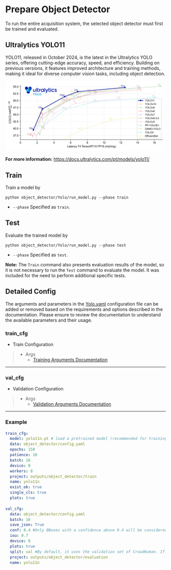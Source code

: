 # Prepare Object Detector
To run the entire acquisition system, the selected object detector must first be trained and evaluated.

## Ultralytics YOLO11
YOLO11, released in October 2024, is the latest in the Ultralytics YOLO series, offering cutting-edge accuracy, speed, and efficiency. Building on previous versions, it features improved architecture and training methods, making it ideal for diverse computer vision tasks, including object detection.

<div align="center"><img src="../assets/performance-comparison.png" width=1000 alt="yolo11"/></div>

**For more information:** https://docs.ultralytics.com/pt/models/yolo11/


## Train
Train a model by
  ```
  python object_detector/Yolo/run_model.py --phase train
  ```
- `--phase` Specified as `train`.

## Test
Evaluate the trained model by
  ```
  python object_detector/Yolo/run_model.py --phase test
  ```
- `--phase` Specified as `test`.

**Note:**
The `Train` command also presents evaluation results of the model, so it is not necessary to run the `Test` command to evaluate the model. It was included for the need to perform additional specific tests.


## Detailed Config
The arguments and parameters in the [Yolo.yaml](../object_detector/Yolo/Yolo.yaml) configuration file can be added or removed based on the requirements and options described in the documentation. Please ensure to review the documentation to understand the available parameters and their usage.

### train_cfg
* Train Configuration
>
>   * Args
>       * [Training Arguments Documentation](https://docs.ultralytics.com/modes/train/#train-settings)
----

### val_cfg
* Validation Configuration
>
>   * Args
>       * [Validation Arguments Documentation](https://docs.ultralytics.com/modes/val/#arguments-for-yolo-model-validation)
----


### Example
```yaml
train_cfg:
  model: yolo11n.pt # load a pretrained model (recommended for training)
  data: object_detector/config.yaml
  epochs: 150
  patience: 10
  batch: 16
  device: 0
  workers: 8
  project: outputs/object_detector/train
  name: yolo11n
  exist_ok: true
  single_cls: true
  plots: true

val_cfg:
  data: object_detector/config.yaml
  batch: 16
  save_json: True
  conf: 0.4 #Only BBoxes with a confidence above 0.4 will be considered to evaluation
  iou: 0.7
  device: 0
  plots: true
  split: val #By default, it uses the validation set of CrowdHuman. If 'split: test' is specified, the evaluation is conducted on the CrowdHuman test set.
  project: outputs/object_detector/evaluation
  name: yolo11n
```